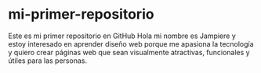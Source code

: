 # mi-primer-repositorio
Este es mi primer repositorio en GitHub
Hola mi nombre es Jampiere y estoy interesado en aprender diseño web porque me apasiona la tecnología y quiero crear páginas web que sean visualmente atractivas, funcionales y útiles para las personas.
